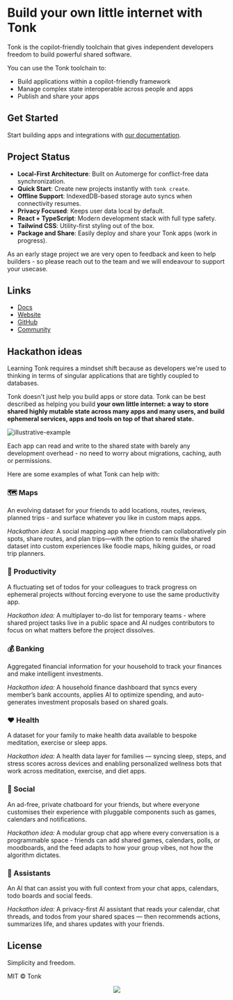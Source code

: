 # Build your own little internet with Tonk

Tonk is the copilot-friendly toolchain that gives independent developers freedom to build powerful shared software.

You can use the Tonk toolchain to:

- Build applications within a copilot-friendly framework
- Manage complex state interoperable across people and apps
- Publish and share your apps

## Get Started

Start building apps and integrations with [our documentation](https://tonk-labs.github.io/tonk/introduction.html).

## Project Status

- **Local-First Architecture**: Built on Automerge for conflict-free data synchronization.
- **Quick Start**: Create new projects instantly with `tonk create`.
- **Offline Support**: IndexedDB-based storage auto syncs when connectivity resumes.
- **Privacy Focused**: Keeps user data local by default.
- **React + TypeScript**: Modern development stack with full type safety.
- **Tailwind CSS**: Utility-first styling out of the box.
- **Package and Share**: Easily deploy and share your Tonk apps (work in progress).

As an early stage project we are very open to feedback and keen to help builders - so please reach out to the team and we will endeavour to support your usecase.

## Links

- [Docs](https://tonk-labs.github.io/tonk/introduction.html)
- [Website](https://tonk.xyz)  
- [GitHub](https://github.com/tonk-labs/tonk)  
- [Community](https://t.me/+9W-4wDR9RcM2NWZk)

## Hackathon ideas

Learning Tonk requires a mindset shift because as developers we're used to thinking in terms of singular applications that are tightly coupled to databases.

Tonk doesn't just help you build apps or store data. Tonk can be best described as helping you build **your own little internet: a way to store shared highly mutable state across many apps and many users, and build ephemeral services, apps and tools on top of that shared state.**

![illustrative-example](https://github.com/user-attachments/assets/5f15dd6b-8d49-4ea1-a328-3b43d7abecd4)


Each app can read and write to the shared state with barely any development overhead - no need to worry about migrations, caching, auth or permissions.

Here are some examples of what Tonk can help with:

### 🗺️ Maps

An evolving dataset for your friends to add locations, routes, reviews, planned trips - and surface whatever you like in custom maps apps.

*Hackathon idea:* A social mapping app where friends can collaboratively pin spots, share routes, and plan trips—with the option to remix the shared dataset into custom experiences like foodie maps, hiking guides, or road trip planners.

### 🎯 Productivity

A fluctuating set of todos for your colleagues to track progress on ephemeral projects without forcing everyone to use the same productivity app.

*Hackathon idea:* A multiplayer to-do list for temporary teams - where shared project tasks live in a public space and AI nudges contributors to focus on what matters before the project dissolves.

### 💰 Banking

Aggregated financial information for your household to track your finances and make intelligent investments.

*Hackathon idea:* A household finance dashboard that syncs every member’s bank accounts, applies AI to optimize spending, and auto-generates investment proposals based on shared goals.

### ❤️ Health

A dataset for your family to make health data available to bespoke meditation, exercise or sleep apps.

*Hackathon idea:* A health data layer for families — syncing sleep, steps, and stress scores across devices and enabling personalized wellness bots that work across meditation, exercise, and diet apps.

### 💬 Social

An ad-free, private chatboard for your friends, but where everyone customises their experience with pluggable components such as games, calendars and notifications.

*Hackathon idea:* A modular group chat app where every conversation is a programmable space - friends can add shared games, calendars, polls, or moodboards, and the feed adapts to how your group vibes, not how the algorithm dictates.

### 🤖 Assistants

An AI that can assist you with full context from your chat apps, calendars, todo boards and social feeds.

*Hackathon idea:* A privacy-first AI assistant that reads your calendar, chat threads, and todos from your shared spaces — then recommends actions, summarizes life, and shares updates with your friends.


## License

Simplicity and freedom.

MIT © Tonk

<p align="center">
  <img src="https://github.com/user-attachments/assets/43586bd7-189e-4f4f-8196-ebe006beb115" />
</p>

